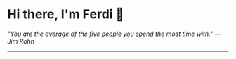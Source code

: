 <h1>Hi there, I'm Ferdi 👋</h1>

<p><em>
  "You are the average of the five people you spend the most time with." — Jim Rohn
</em></p>

---
